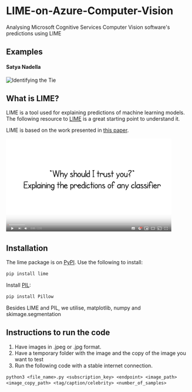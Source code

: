 # LIME-on-Azure-Computer-Vision

Analysing Microsoft Cognitive Services Computer Vision software's predictions using LIME

## Examples

#### Satya Nadella
![Identifying the Tie]()


## What is LIME?

LIME is a tool used for explaining predictions of machine learning models. The following resource to [LIME](https://github.com/marcotcr/lime) is a great starting point to understand it.

LIME is based on the work presented in [this paper](https://arxiv.org/abs/1602.04938).

<a href="https://www.youtube.com/watch?v=hUnRCxnydCc" target="_blank"><img src="video_start.png" width="450" alt="KDD promo video"/></a>

## Installation

The lime package is on [PyPI](https://pypi.python.org/pypi/lime). Use the following to install:

```sh
pip install lime
```

Install [PIL](https://pypi.python.org/pypi/Pillow/2.2.1):

```sh
pip install Pillow
```

Besides LIME and PIL, we utilise, matplotlib, numpy and skimage.segmentation

## Instructions to run the code
1. Have images in .jpeg or .jpg format.
2. Have a temporary folder with the image and the copy of the image you want to test
3. Run the following code with a stable internet connection.

```
python3 <file_name>.py <subscription_key> <endpoint> <image_path> <image_copy_path> <tag/caption/celebrity> <number_of_samples> 
```
